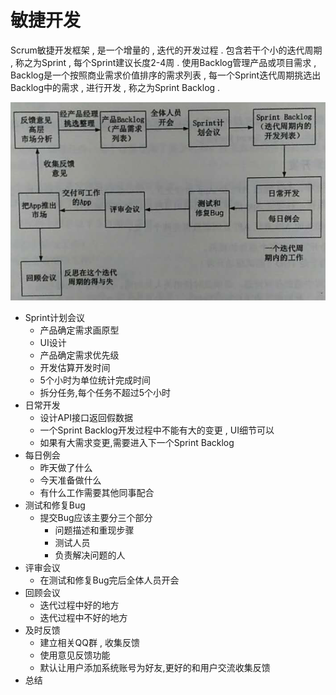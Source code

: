 # 敏捷开发

Scrum敏捷开发框架 , 是一个增量的 , 迭代的开发过程 . 包含若干个小的迭代周期 , 称之为Sprint , 每个Sprint建议长度2-4周 . 使用Backlog管理产品或项目需求 , Backlog是一个按照商业需求价值排序的需求列表 , 每一个Sprint迭代周期挑选出Backlog中的需求 , 进行开发 , 称之为Sprint Backlog . 

![](/assets/scrum.png)

* Sprint计划会议
  * 产品确定需求画原型
  * UI设计
  * 产品确定需求优先级
  * 开发估算开发时间
  * 5个小时为单位统计完成时间
  * 拆分任务,每个任务不超过5个小时
* 日常开发
  * 设计API接口返回假数据
  * 一个Sprint Backlog开发过程中不能有大的变更 , UI细节可以
  * 如果有大需求变更,需要进入下一个Sprint Backlog
* 每日例会
  * 昨天做了什么
  * 今天准备做什么
  * 有什么工作需要其他同事配合
* 测试和修复Bug
  * 提交Bug应该主要分三个部分
    * 问题描述和重现步骤
    * 测试人员
    * 负责解决问题的人
* 评审会议
  * 在测试和修复Bug完后全体人员开会
* 回顾会议
  * 迭代过程中好的地方
  * 迭代过程中不好的地方
* 及时反馈
  * 建立相关QQ群 , 收集反馈
  * 使用意见反馈功能
  * 默认让用户添加系统账号为好友,更好的和用户交流收集反馈
* 总结



